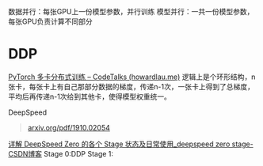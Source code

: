数据并行：每张GPU上一份模型参数，并行训练
模型并行：一共一份模型参数，每张GPU负责计算不同部分

# DDP
[PyTorch 多卡分布式训练 – CodeTalks (howardlau.me)](https://howardlau.me/programming/pytorch-distributed-data-parallel.html)
逻辑上是个环形结构，n张卡，每张卡上有自己那部分数据的梯度，传递n-1次，一张卡上得到了总梯度，平均后再传递n-1次给到其他卡，使得模型权重统一。

DeepSpeed
>[arxiv.org/pdf/1910.02054](https://arxiv.org/pdf/1910.02054) 
 
[详解 DeepSpeed Zero 的各个 Stage 状态及日常使用_deepspeed zero stage-CSDN博客](https://blog.csdn.net/m0_51341794/article/details/137369288)
Stage 0:DDP
Stage 1: